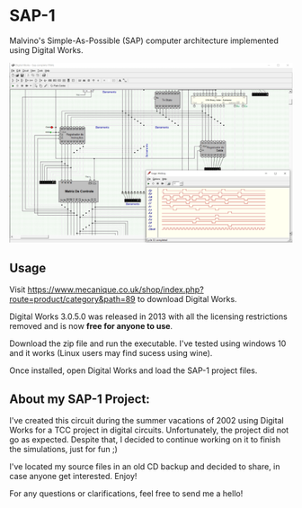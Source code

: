 # SAP-1

Malvino's Simple-As-Possible (SAP) computer architecture implemented using Digital Works.

![Screenshot Digital Works](/logo.png)

## Usage

Visit https://www.mecanique.co.uk/shop/index.php?route=product/category&path=89 to download Digital Works.

Digital Works 3.0.5.0 was released in 2013 with all the licensing restrictions removed and is now **free for anyone to use**.

Download the zip file and run the executable. I've tested using windows 10 and it works (Linux users may find sucess using wine).

Once installed, open Digital Works and load the SAP-1 project files.

## About my SAP-1 Project:

I've created this circuit during the summer vacations of 2002 using Digital Works for a TCC project in digital circuits. Unfortunately, the project did not go as expected. Despite that, I decided to continue working on it to finish the simulations, just for fun ;)

I've located my source files in an old CD backup and decided to share, in case anyone get interested. Enjoy!

For any questions or clarifications, feel free to send me a hello!
